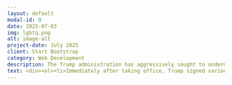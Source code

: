 ```yaml
---
layout: default
modal-id: 9
date: 2025-07-03
img: lgbtq.png
alt: image-alt
project-date: July 2025
client: Start Bootstrap
category: Web Development
description: The Trump administration has aggressively sought to undermine the rights of LGBTQ+ individuals in the United States, with a particular focus on harming transgender rights and care. Below you will find specific examples of policies pushed by the administration and their allies that are designed to harm LGBTQ+ individuals.
text: <div><ol><li>Immediately after taking office, Trump signed various executive orders meant to dismantle protections for transgender individuals and continues to bully states in an effort to ensure discrimination against trans youth. <a href="https://www.axios.com/2025/02/05/anti-trans-executive-orders-trump">Axios Article, </a> <a href="https://apnews.com/article/california-transgender-girls-sports-trump-29ab7154363c1054bd06b32587421161">AP Article</a></li><li>The administration has unlawfully targeted and removed healthcare websites related to gender. <a href="https://techcrunch.com/2025/07/03/trump-admin-unlawfully-killed-health-websites-related-to-gender-court-rules/">TechCrunch Article</a></li><li>The administration has sought to shut down the LGBTQ youth suicide hotline. <a href="https://www.nbcnews.com/nbc-out/out-news/trump-administration-shut-lgbtq-youth-suicide-hotline-rcna213815">NBC Article</a></li><li>Under Pete Hegseth's orders, the US Air Force has moved to force transgender service members out of the military and refusing them retirement benefits. <a href="https://www.theguardian.com/us-news/2025/aug/07/air-force-transgender-retirement-military">Guardian Article, </a><a href="https://apnews.com/article/air-force-transgender-no-early-retirement-e6a4da806f2cc2bdc05f49438cbd26fd">AP Article</a></li></ol></div>
---
```




